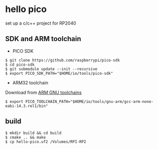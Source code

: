 # hello pico

set up a c/c++ project for RP2040

## SDK and ARM toolchain

* PICO SDK

```
$ git clone https://github.com/raspberrypi/pico-sdk
$ cd pico-sdk
$ git submodule update --init --recursive
$ export PICO_SDK_PATH="$HOME/io/tools/pico-sdk"
```

* ARM32 toolchain

Download from [ARM GNU toolchains](https://developer.arm.com/downloads/-/arm-gnu-toolchain-downloads)

```
$ export PICO_TOOLCHAIN_PATH="$HOME/io/tools/gnu-arm/gcc-arm-none-eabi-14.3.rel1/bin"
```

## build

```
$ mkdir build && cd build
$ cmake .. && make
$ cp hello-pico.uf2 /Volumes/RPI-RP2
```

